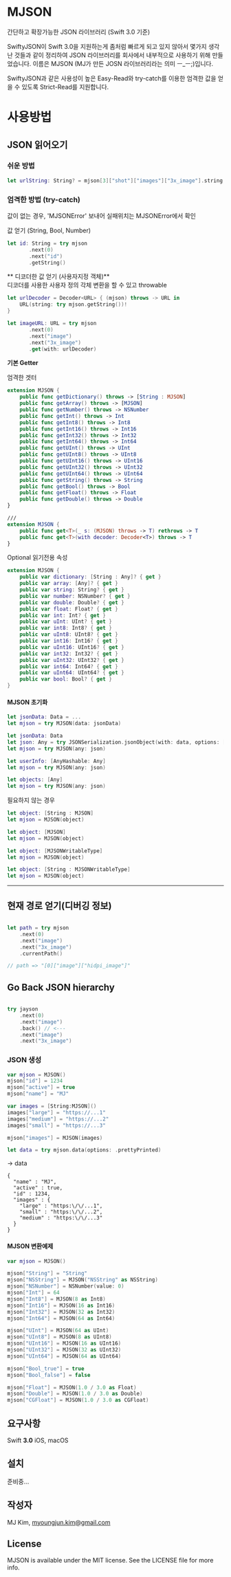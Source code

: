 # MJSON
간단하고 확장가능한 JSON 라이브러리 (Swift 3.0 기준)

SwiftyJSON이 Swift 3.0을 지원하는게 좀처럼 빠르게 되고 있지 않아서 몇가지 생각난 것들과 같이 정리하여 JSON 라이브러리를 회사에서 내부적으로 사용하기 위해 만들었습니다.
이름은 MJSON (MJ가 만든 JOSN 라이브러리라는 의미 ㅡ_ㅡ;)입니다.

SwiftyJSON과 같은 사용성이 높은 Easy-Read와 try-catch를 이용한 엄격한 값을 얻을 수 있도록 Strict-Read를 지원합니다.

# 사용방법
## JSON 읽어오기
### 쉬운 방법

```swift
let urlString: String? = mjson[3]["shot"]["images"]["3x_image"].string
```

### 엄격한 방법 (try-catch)

값이 없는 경우, 'MJSONError' 보내어 실패위치는 MJSONError에서 확인

값 얻기 (String, Bool, Number)

```swift
let id: String = try mjson
       .next(0)
       .next("id")
       .getString()
```

** 디코더한 값 얻기 (사용자지정 객체)**<br>
디코더를 사용한 사용자 정의 각체 변환을 할 수 있고 throwable

```swift
let urlDecoder = Decoder<URL> { (mjson) throws -> URL in
    URL(string: try mjson.getString())!
}

let imageURL: URL = try mjson
       .next(0)
       .next("image")
       .next("3x_image")
       .get(with: urlDecoder)
```

**기본 Getter**

엄격한 겟터

```swift
extension MJSON {
    public func getDictionary() throws -> [String : MJSON]
    public func getArray() throws -> [MJSON]
    public func getNumber() throws -> NSNumber
    public func getInt() throws -> Int
    public func getInt8() throws -> Int8
    public func getInt16() throws -> Int16
    public func getInt32() throws -> Int32
    public func getInt64() throws -> Int64
    public func getUInt() throws -> UInt
    public func getUInt8() throws -> UInt8
    public func getUInt16() throws -> UInt16
    public func getUInt32() throws -> UInt32
    public func getUInt64() throws -> UInt64
    public func getString() throws -> String
    public func getBool() throws -> Bool
    public func getFloat() throws -> Float
    public func getDouble() throws -> Double
}

///
extension MJSON {
    public func get<T>(_ s: (MJSON) throws -> T) rethrows -> T
    public func get<T>(with decoder: Decoder<T>) throws -> T
}
```

Optional 읽기전용 속성
```swift
extension MJSON {
    public var dictionary: [String : Any]? { get }
    public var array: [Any]? { get }
    public var string: String? { get }
    public var number: NSNumber? { get }
    public var double: Double? { get }
    public var float: Float? { get }
    public var int: Int? { get }
    public var uInt: UInt? { get }
    public var int8: Int8? { get }
    public var uInt8: UInt8? { get }
    public var int16: Int16? { get }
    public var uInt16: UInt16? { get }
    public var int32: Int32? { get }
    public var uInt32: UInt32? { get }
    public var int64: Int64? { get }
    public var uInt64: UInt64? { get }
    public var bool: Bool? { get }
}
```

#### MJSON 초기화

```swift
let jsonData: Data = ...
let mjson = try MJSON(data: jsonData)
```

```swift
let jsonData: Data
let json: Any = try JSONSerialization.jsonObject(with: data, options: [])
let mjson = try MJSON(any: json)
```

```swift
let userInfo: [AnyHashable: Any]
let mjson = try MJSON(any: json)
```

```swift
let objects: [Any]
let mjson = try MJSON(any: json)
```

필요하지 않는 경우

```swift
let object: [String : MJSON]
let mjson = MJSON(object)
```

```swift
let object: [MJSON]
let mjson = MJSON(object)
```

```swift
let object: [MJSONWritableType]
let mjson = MJSON(object)
```

```swift
let object: [String : MJSONWritableType]
let mjson = MJSON(object)
```
---

## 현재 경로 얻기(디버깅 정보)

```swift

let path = try mjson
    .next(0)
    .next("image")        
    .next("3x_image")
    .currentPath()    

// path => "[0]["image"]["hidpi_image"]"
```

## Go Back JSON hierarchy

```swift

try jayson
    .next(0)
    .next("image")
    .back() // <---
    .next("image")
    .next("3x_image")

```

### JSON 생성

```swift
var mjson = MJSON()
mjson["id"] = 1234
mjson["active"] = true
mjson["name"] = "MJ"

var images = [String:MJSON]()
images["large"] = "https://...1"
images["medium"] = "https://...2"
images["small"] = "https://...3"

mjson["images"] = MJSON(images)

let data = try mjson.data(options: .prettyPrinted)
```

-> data
```
{
  "name" : "MJ",
  "active" : true,
  "id" : 1234,
  "images" : {
    "large" : "https:\/\/...1",
    "small" : "https:\/\/...2",
    "medium" : "https:\/\/...3"
  }
}
```

#### MJSON 변환예제

```swift
var mjson = MJSON()

mjson["String"] = "String"
mjson["NSString"] = MJSON("NSString" as NSString)
mjson["NSNumber"] = NSNumber(value: 0)
mjson["Int"] = 64
mjson["Int8"] = MJSON(8 as Int8)
mjson["Int16"] = MJSON(16 as Int16)
mjson["Int32"] = MJSON(32 as Int32)
mjson["Int64"] = MJSON(64 as Int64)

mjson["UInt"] = MJSON(64 as UInt)
mjson["UInt8"] = MJSON(8 as UInt8)
mjson["UInt16"] = MJSON(16 as UInt16)
mjson["UInt32"] = MJSON(32 as UInt32)
mjson["UInt64"] = MJSON(64 as UInt64)

mjson["Bool_true"] = true
mjson["Bool_false"] = false

mjson["Float"] = MJSON(1.0 / 3.0 as Float)
mjson["Double"] = MJSON(1.0 / 3.0 as Double)
mjson["CGFloat"] = MJSON(1.0 / 3.0 as CGFloat)
```

## 요구사항

Swift **3.0** iOS, macOS 

## 설치

준비중...

## 작성자

MJ Kim, myoungjun.kim@gmail.com

## License

MJSON is available under the MIT license. See the LICENSE file for more info.
